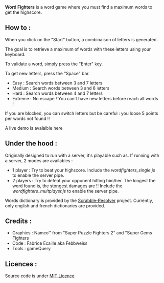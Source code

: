 **Word Fighters** is a word game where you must find a maximum words to get the highscore.

How to :
---

When you click on the "Start" button, a combinaison of letters is generated.

The goal is to retrieve a maximum of words with these letters using your keyboard.

To validate a word, simply press the "Enter" key.

To get new letters, press the "Space" bar.
* Easy : Search words between 3 and 7 letters
* Medium : Search words between 3 and 6 letters
* Hard : Search words between 4 and 7 letters
* Extreme : No escape ! You can\'t have new letters before reach all words !
        
If you are blocked, you can switch letters but be careful : you loose 5 points per words not found !!

A live demo is avalaible here

Under the hood :
---
Originally designed to run with a server, it's playable such as.
If running with a server, 2 modes are availables :
* 1 player : Try to beat your highscore. Include the *wordfighters_single.js* to enable the server pipe.
* 2 players : Try to defeat your opponent hitting him/her. The longest the word found is, the stongest damages are !! Include the *wordfighters_multplayer.js* to enable the server pipe.

Words dictionary is provided by the [Scrabble-Resolver](https://github.com/Febbweiss/scrabble-resolver) project.
Currently, only english and french dictionaries are provided.

Credits :
---
+ Graphics : Namco&trade; from "Super Puzzle Fighters 2" and "Super Gems Fighters
+ Code : Fabrice Ecaille aka Febbweiss
+ Tools : gameQuery

Licences :
---
Source code is under [MIT Licence](http://opensource.org/licenses/mit-license.php)